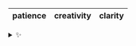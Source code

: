 <!-- word_basket start -->
| patience | creativity | clarity |
| :------: | :--------: | :-----: |

<details>
  <summary>✨</summary>
  These words are chosen at random each day. New words will appear here tomorrow morning.
</details>
<!-- word_basket end -->
